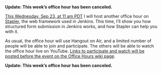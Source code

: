 **Update: This week’s office hour has been canceled.**

[This Wednesday, Sep 23, at 11 am PDT](http://www.timeanddate.com/worldclock/fixedtime.html?msg=Jenkins+Office+Hours&iso=20150923T11&p1=283&ah=1) I will host another office hour on [Stapler](http://stapler.kohsuke.org/), the web framework used in Jenkins. This time, I’ll show you how structured form submission in Jenkins works, and how Stapler can help you with it.

As usual, the office hour will use Hangout on Air, and a limited number of people will be able to join and participate. The others will be able to watch the office hour live on YouTube. [Links to participate and watch will be posted before the event on the Office Hours wiki page](https://wiki.jenkins-ci.org/display/JENKINS/Office+Hours).

**Update: This week’s office hour has been canceled.**
